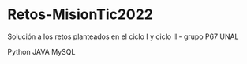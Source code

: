 # Retos-MisionTic2022
Solución a los retos planteados en el ciclo I y ciclo II - grupo P67 UNAL

Python 
JAVA
MySQL


